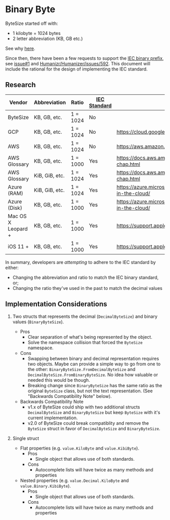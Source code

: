 # Binary Byte

ByteSize started off with:

- 1 kilobyte = 1024 bytes
- 2 letter abbreviation (KB, GB etc.)

See why [here](https://omar.io/2017/01/16/when-technically-right-is-wrong-kilobytes.html). 

Since then, there have been a few requests to support the [IEC binary prefix](https://en.wikipedia.org/wiki/Binary_prefix#kibi),
see [issue#1](https://github.com/omar/ByteSize/issues/1) and [Humanizr/Humanizer/issues/592](https://github.com/Humanizr/Humanizer/issues/592).
This document will include the rational for the design of implementing the IEC standard.

## Research

| Vendor             | Abbreviation   | Ratio    | [IEC Standard] | Source
| ---                | ---            | ---      | ---            | ---
| ByteSize           | KB, GB, etc.   | 1 = 1024 | No             |
| GCP                | KB, GB, etc.   | 1 = 1024 | No             | https://cloud.google.com/storage/pricing
| AWS                | KB, GB, etc.   | 1 = 1024 | No             | https://aws.amazon.com/ebs/features/
| AWS Glossary       | KB, GB, etc.   | 1 = 1000 | Yes            | https://docs.aws.amazon.com/general/latest/gr/glos-chap.html
| AWS Glossary       | KiB, GiB, etc. | 1 = 1024 | Yes            | https://docs.aws.amazon.com/general/latest/gr/glos-chap.html
| Azure (RAM)        | KiB, GiB, etc. | 1 = 1024 | Yes            | https://azure.microsoft.com/en-gb/blog/largest-vm-in-the-cloud/
| Azure (Disk)       | KB, GB, etc.   | 1 = 1000 | Yes            | https://azure.microsoft.com/en-gb/blog/largest-vm-in-the-cloud/
| Mac OS X Leopard + | KB, GB, etc.   | 1 = 1000 | Yes            | https://support.apple.com/en-us/HT201402
| iOS 11 +           | KB, GB, etc.   | 1 = 1000 | Yes            | https://support.apple.com/en-us/HT201402

In summary, developers are _attempting_ to adhere to the IEC standard by either:

- Changing the abbreviation and ratio to match the IEC binary standard, or;
- Changing the ratio they've used in the past to match the decimal values

[IEC Standard]: https://en.wikipedia.org/wiki/Binary_prefix#kibi

## Implementation Considerations

1. Two structs that represents the decimal (`DecimalByteSize`) and binary 
   values (`BinaryByteSize`).
    - Pros
        - Clear separation of what's being represented by the object.
        - Solve the namespace collision that forced the `ByteSize` namespace.
    - Cons
        - Swapping between binary and decimal representation requires two 
          objects. Maybe can provide a simple way to go from one to the other:
          `BinaryByteSize.FromDecimalByteSize` and
          `DecimalByteSize.FromBinaryByteSize`. No idea how valuable or needed
          this would be though.
        - Breaking change since `BinaryByteSize` has the same ratio as the
          original `ByteSize` class, but not the text representation.
          (See "Backwards Compatibility Note" below).
    - Backwards Compatibility Note
        - v1.x of ByteSize could ship with two additional structs 
          `DecimalByteSize` and `BinaryByteSize` but keep `ByteSize` with it's
          current implementation.
        - v2.0 of ByteSize could break compatiblity and remove the `ByteSize`
          struct in favor of `DecimalByteSize` and `BinaryByteSize`.

2. Single struct
    - Flat properties (e.g. `value.KiloByte` and `value.KibiByte`).
        - Pros
            - Single object that allows use of both standards.
        - Cons
            - Autocomplete lists will have twice as many methods and properties
    - Nested properties (e.g. `value.Decimal.KiloByte` and `value.Binary.KibiByte`).
        - Pros
            - Single object that allows use of both standards.
        - Cons
            - Autocomplete lists will have twice as many methods and properties
